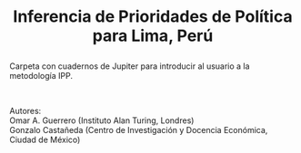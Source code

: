 # <p align="center">Inferencia de Prioridades de Política para Lima, Perú</p>

Carpeta con cuadernos de Jupiter para introducir al usuario a la metodología IPP.

<br/>


Autores:<br/>
Omar A. Guerrero (Instituto Alan Turing, Londres)<br/>
Gonzalo Castañeda (Centro de Investigación y Docencia Económica, Ciudad de México)



